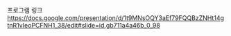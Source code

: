 프로그램 링크
https://docs.google.com/presentation/d/1t9MNsOQY3aEf79FQQBzZNHt14gtnR1vIeoPCFNH1_38/edit#slide=id.gb711a4a46b_0_98
